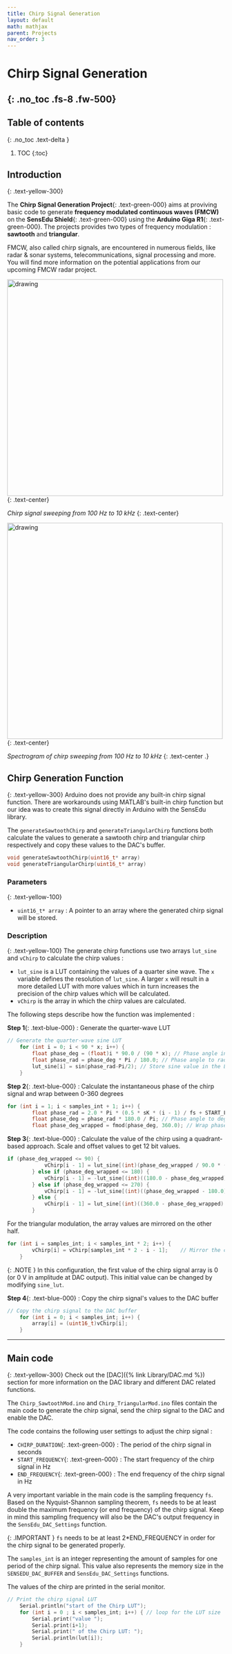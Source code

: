 ```yaml
---
title: Chirp Signal Generation
layout: default
math: mathjax
parent: Projects
nav_order: 3
---
```


# Chirp Signal Generation
{: .no_toc .fs-8 .fw-500}
---

## Table of contents
{: .no_toc .text-delta }
1. TOC
{:toc}

## Introduction
{: .text-yellow-300}

The **Chirp Signal Generation Project**{: .text-green-000} aims at proviving basic code to generate **frequency modulated continuous waves (FMCW)** on the **SensEdu Shield**{: .text-green-000} using the **Arduino Giga R1**{: .text-green-000}. The projects provides two types of frequency modulation : **sawtooth** and **triangular**.

FMCW, also called chirp signals, are encountered in numerous fields, like radar & sonar systems, telecommunications, signal processing and more. You will find more information on the potential applications from our upcoming FMCW radar project.

<img src="{{site.baseurl}}/assets/images/Chirp_signal.png" alt="drawing" width="500"/>
{: .text-center}

_Chirp signal sweeping from 100 Hz to 10 kHz_
{: .text-center}

<img src="{{site.baseurl}}/assets/images/Chirp_spectro.png" alt="drawing" width="499"/>
{: .text-center}

_Spectrogram of chirp sweeping from 100 Hz to 10 kHz_
{: .text-center .}

## Chirp Generation Function
{: .text-yellow-300}
Arduino does not provide any built-in chirp signal function. There are workarounds using MATLAB's built-in chirp function but our idea was to create this signal directly in Arduino with the SensEdu library.

The `generateSawtoothChirp` and `generateTriangularChirp` functions both calculate the values to generate a sawtooth chirp and triangular chirp respectively and copy these values to the DAC's buffer.

```c
void generateSawtoothChirp(uint16_t* array)
void generateTriangularChirp(uint16_t* array)
```

### Parameters
{: .text-yellow-100}
* `uint16_t* array` : A pointer to an array where the generated chirp signal will be stored.



### Description
{: .text-yellow-100}
The generate chirp functions use two arrays `lut_sine` and `vChirp` to calculate the chirp values :

* `lut_sine` is a LUT containing the values of a quarter sine wave. The `x` variable defines the resolution of `lut_sine`. A larger `x` will result in a more detailed LUT with more values which in turn increases the precision of the chirp values which will be calculated.
* `vChirp` is the array in which the chirp values are calculated.


The following steps describe how the function was implemented :

**Step 1**{: .text-blue-000} : Generate the quarter-wave LUT

```c
// Generate the quarter-wave sine LUT
    for (int i = 0; i < 90 * x; i++) {
        float phase_deg = (float)i * 90.0 / (90 * x); // Phase angle in degrees
        float phase_rad = phase_deg * Pi / 180.0; // Phase angle to radians
        lut_sine[i] = sin(phase_rad-Pi/2); // Store sine value in the LUT
    }
```

**Step 2**{: .text-blue-000} : Calculate the instantaneous phase of the chirp signal and wrap between 0-360 degrees

```c
for (int i = 1; i < samples_int + 1; i++) {
        float phase_rad = 2.0 * Pi * (0.5 * sK * (i - 1) / fs + START_FREQUENCY) * (i - 1) / fs; // Phase angle in radians
        float phase_deg = phase_rad * 180.0 / Pi; // Phase angle to degrees
        float phase_deg_wrapped = fmod(phase_deg, 360.0); // Wrap phase angle to 0-360 degrees
```

**Step 3**{: .text-blue-000} : Calculate the value of the chirp using a quadrant-based approach. Scale and offset values to get 12 bit values.

```c
if (phase_deg_wrapped <= 90) {
            vChirp[i - 1] = lut_sine[(int)(phase_deg_wrapped / 90.0 * (90 * x - 1))] * 2047.5 + 2047.5;
        } else if (phase_deg_wrapped <= 180) {
            vChirp[i - 1] = -lut_sine[(int)((180.0 - phase_deg_wrapped) / 90.0 * (90 * x - 1))] * 2047.5 + 2047.5;
        } else if (phase_deg_wrapped <= 270) {
            vChirp[i - 1] = -lut_sine[(int)((phase_deg_wrapped - 180.0) / 90.0 * (90 * x - 1))] * 2047.5 + 2047.5;
        } else {
            vChirp[i - 1] = lut_sine[(int)((360.0 - phase_deg_wrapped) / 90.0 * (90 * x - 1))] * 2047.5 + 2047.5;
        }
```

For the triangular modulation, the array values are mirrored on the other half.

```c
for (int i = samples_int; i < samples_int * 2; i++) {
        vChirp[i] = vChirp[samples_int * 2 - i - 1];    // Mirror the chirp signal
    }
```

{: .NOTE }
In this configuration, the first value of the chirp signal array is 0 (or 0 V in amplitude at DAC output). This initial value can be changed by modifying `sine_lut`.

**Step 4**{: .text-blue-000} : Copy the chirp signal's values to the DAC buffer

```c
// Copy the chirp signal to the DAC buffer
    for (int i = 0; i < samples_int; i++) {
        array[i] = (uint16_t)vChirp[i];
    }
```

---

## Main code
{: .text-yellow-300}
Check out the [DAC]({% link Library/DAC.md %}) section for more information on the DAC library and different DAC related functions.

The `Chirp_SawtoothMod.ino` and `Chirp_TriangularMod.ino` files contain the main code to generate the chirp signal, send the chirp signal to the DAC and enable the DAC.

The code contains the following user settings to adjust the chirp signal :

* `CHIRP_DURATION`{: .text-green-000} : The period of the chirp signal in seconds
* `START_FREQUENCY`{: .text-green-000} : The start frequency of the chirp signal in Hz
* `END_FREQUENCY`{: .text-green-000} : The end frequency of the chirp signal in Hz

A very important variable in the main code is the sampling frequency `fs`. Based on the Nyquist-Shannon sampling theorem, `fs` needs to be at least double the maximum frequency (or end frequency) of the chirp signal.
Keep in mind this sampling frequency will also be the DAC's output frequency in the `SensEdu_DAC_Settings` function.

{: .IMPORTANT }
`fs` needs to be at least 2*END_FREQUENCY in order for the chirp signal to be generated properly.

The `samples_int` is an integer representing the amount of samples for one period of the chirp signal. This value also represents the memory size in the `SENSEDU_DAC_BUFFER` and `SensEdu_DAC_Settings` functions.

The values of the chirp are printed in the serial monitor.
```c
// Print the chirp signal LUT
    Serial.println("start of the Chirp LUT");
    for (int i = 0 ; i < samples_int; i++) { // loop for the LUT size
        Serial.print("value ");
        Serial.print(i+1);
        Serial.print(" of the Chirp LUT: ");
        Serial.println(lut[i]);
    }
```

[example link]: https://github.com/ShiegeChan/SensEdu
[link1]: https://docs.github.com/en/get-started/writing-on-github/getting-started-with-writing-and-formatting-on-github/basic-writing-and-formatting-syntax
[link2]: https://just-the-docs.com/